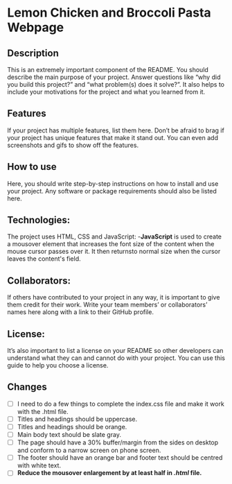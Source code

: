 # Lemon Chicken and Broccoli Pasta Webpage
## Description 
This is an extremely important component of the README. You should describe the main purpose of your project. Answer questions like “why did you build this project?” and “what problem(s) does it solve?”. It also helps to include your motivations for the project and what you learned from it.
## Features 
If your project has multiple features, list them here. Don’t be afraid to brag if your project has unique features that make it stand out. You can even add screenshots and gifs to show off the features.
## How to use 
Here, you should write step-by-step instructions on how to install and use your project. Any software or package requirements should also be listed here.
## Technologies: 
The project uses HTML, CSS and JavaScript:
  -**JavaScript** is used to create a mousover element that increases the font size of the content when the mouse cursor passes over it. It then returnsto normal size when the cursor leaves the content's field.
## Collaborators: 
If others have contributed to your project in any way, it is important to give them credit for their work. Write your team members’ or collaborators’ names here along with a link to their GitHub profile.
## License: 
It’s also important to list a license on your README so other developers can understand what they can and cannot do with your project. You can use this guide to help you choose a license.


## Changes
- [ ] I need to do a few things to complete the index.css file and make it work with the .html file.
- [ ] Titles and headings should be uppercase.
- [ ] Titles and headings should be orange.
- [ ] Main body text should be slate gray.
- [ ] The page should have a 30% buffer/margin from the sides on desktop and conform to a narrow screen on phone screen.
- [ ] The footer should have an orange bar and footer text should be centred with white text.
- [ ] **Reduce the mousover enlargement by at least half in *.html* file.**
